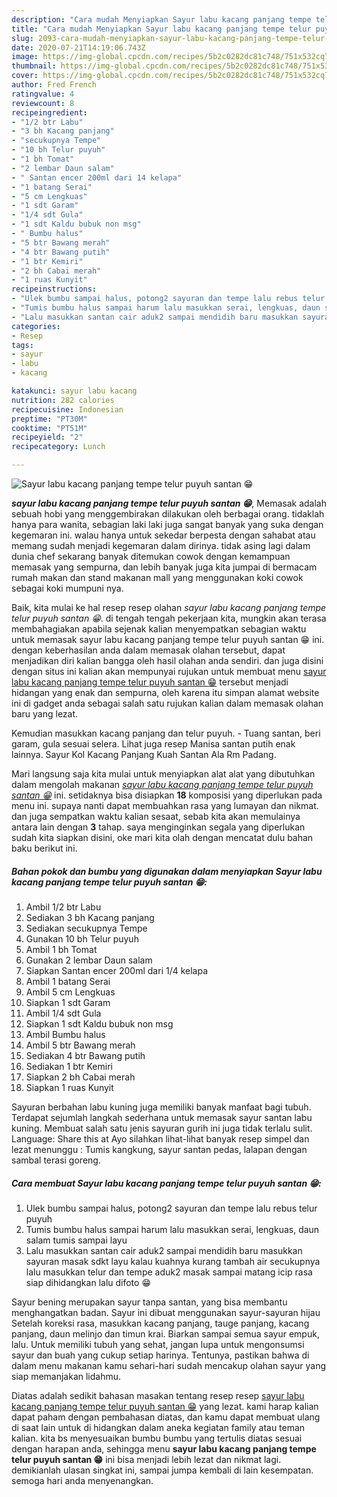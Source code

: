 ```yaml
---
description: "Cara mudah Menyiapkan Sayur labu kacang panjang tempe telur puyuh santan 😁 yang simpel"
title: "Cara mudah Menyiapkan Sayur labu kacang panjang tempe telur puyuh santan 😁 yang simpel"
slug: 2093-cara-mudah-menyiapkan-sayur-labu-kacang-panjang-tempe-telur-puyuh-santan-yang-simpel
date: 2020-07-21T14:19:06.743Z
image: https://img-global.cpcdn.com/recipes/5b2c0282dc81c748/751x532cq70/sayur-labu-kacang-panjang-tempe-telur-puyuh-santan-😁-foto-resep-utama.jpg
thumbnail: https://img-global.cpcdn.com/recipes/5b2c0282dc81c748/751x532cq70/sayur-labu-kacang-panjang-tempe-telur-puyuh-santan-😁-foto-resep-utama.jpg
cover: https://img-global.cpcdn.com/recipes/5b2c0282dc81c748/751x532cq70/sayur-labu-kacang-panjang-tempe-telur-puyuh-santan-😁-foto-resep-utama.jpg
author: Fred French
ratingvalue: 4
reviewcount: 8
recipeingredient:
- "1/2 btr Labu"
- "3 bh Kacang panjang"
- "secukupnya Tempe"
- "10 bh Telur puyuh"
- "1 bh Tomat"
- "2 lembar Daun salam"
- " Santan encer 200ml dari 14 kelapa"
- "1 batang Serai"
- "5 cm Lengkuas"
- "1 sdt Garam"
- "1/4 sdt Gula"
- "1 sdt Kaldu bubuk non msg"
- " Bumbu halus"
- "5 btr Bawang merah"
- "4 btr Bawang putih"
- "1 btr Kemiri"
- "2 bh Cabai merah"
- "1 ruas Kunyit"
recipeinstructions:
- "Ulek bumbu sampai halus, potong2 sayuran dan tempe lalu rebus telur puyuh"
- "Tumis bumbu halus sampai harum lalu masukkan serai, lengkuas, daun salam tumis sampai layu"
- "Lalu masukkan santan cair aduk2 sampai mendidih baru masukkan sayuran masak sdkt layu kalau kuahnya kurang tambah air secukupnya lalu masukkan telur dan tempe aduk2 masak sampai matang icip rasa siap dihidangkan lalu difoto 😁"
categories:
- Resep
tags:
- sayur
- labu
- kacang

katakunci: sayur labu kacang 
nutrition: 282 calories
recipecuisine: Indonesian
preptime: "PT30M"
cooktime: "PT51M"
recipeyield: "2"
recipecategory: Lunch

---
```



![Sayur labu kacang panjang tempe telur puyuh santan 😁](https://img-global.cpcdn.com/recipes/5b2c0282dc81c748/751x532cq70/sayur-labu-kacang-panjang-tempe-telur-puyuh-santan-😁-foto-resep-utama.jpg)

<b><i>sayur labu kacang panjang tempe telur puyuh santan 😁</i></b>, Memasak adalah sebuah hobi yang menggembirakan dilakukan oleh berbagai orang. tidaklah hanya para wanita, sebagian laki laki juga sangat banyak yang suka dengan kegemaran ini. walau hanya untuk sekedar berpesta dengan sahabat atau memang sudah menjadi kegemaran dalam dirinya. tidak asing lagi dalam dunia chef sekarang banyak ditemukan cowok dengan kemampuan memasak yang sempurna, dan lebih banyak juga kita jumpai di bermacam rumah makan dan stand makanan mall yang menggunakan koki cowok sebagai koki mumpuni nya.

Baik, kita mulai ke hal resep resep olahan <i>sayur labu kacang panjang tempe telur puyuh santan 😁</i>. di tengah tengah pekerjaan kita, mungkin akan terasa membahagiakan apabila sejenak kalian menyempatkan sebagian waktu untuk memasak sayur labu kacang panjang tempe telur puyuh santan 😁 ini. dengan keberhasilan anda dalam memasak olahan tersebut, dapat menjadikan diri kalian bangga oleh hasil olahan anda sendiri. dan juga disini dengan situs ini kalian akan mempunyai rujukan untuk membuat menu <u>sayur labu kacang panjang tempe telur puyuh santan 😁</u> tersebut menjadi hidangan yang enak dan sempurna, oleh karena itu simpan alamat website ini di gadget anda sebagai salah satu rujukan kalian dalam memasak olahan baru yang lezat.

Kemudian masukkan kacang panjang dan telur puyuh. - Tuang santan, beri garam, gula sesuai selera. Lihat juga resep Manisa santan putih enak lainnya. Sayur Kol Kacang Panjang Kuah Santan Ala Rm Padang.


Mari langsung saja kita mulai untuk menyiapkan alat alat yang dibutuhkan dalam mengolah makanan <u><i>sayur labu kacang panjang tempe telur puyuh santan 😁</i></u> ini. setidaknya bisa disiapkan <b>18</b> komposisi yang diperlukan pada menu ini. supaya nanti dapat membuahkan rasa yang lumayan dan nikmat. dan juga sempatkan waktu kalian sesaat, sebab kita akan memulainya antara lain dengan <b>3</b> tahap. saya menginginkan segala yang diperlukan sudah kita siapkan disini, oke mari kita olah dengan mencatat dulu bahan baku berikut ini.

<!--inarticleads1-->

##### Bahan pokok dan bumbu yang digunakan dalam menyiapkan Sayur labu kacang panjang tempe telur puyuh santan 😁:

1. Ambil 1/2 btr Labu
1. Sediakan 3 bh Kacang panjang
1. Sediakan secukupnya Tempe
1. Gunakan 10 bh Telur puyuh
1. Ambil 1 bh Tomat
1. Gunakan 2 lembar Daun salam
1. Siapkan  Santan encer 200ml dari 1/4 kelapa
1. Ambil 1 batang Serai
1. Ambil 5 cm Lengkuas
1. Siapkan 1 sdt Garam
1. Ambil 1/4 sdt Gula
1. Siapkan 1 sdt Kaldu bubuk non msg
1. Ambil  Bumbu halus
1. Ambil 5 btr Bawang merah
1. Sediakan 4 btr Bawang putih
1. Sediakan 1 btr Kemiri
1. Siapkan 2 bh Cabai merah
1. Siapkan 1 ruas Kunyit


Sayuran berbahan labu kuning juga memiliki banyak manfaat bagi tubuh. Terdapat sejumlah langkah sederhana untuk memasak sayur santan labu kuning. Membuat salah satu jenis sayuran gurih ini juga tidak terlalu sulit. Language: Share this at Ayo silahkan lihat-lihat banyak resep simpel dan lezat menunggu : Tumis kangkung, sayur santan pedas, lalapan dengan sambal terasi goreng. 

<!--inarticleads2-->

##### Cara membuat Sayur labu kacang panjang tempe telur puyuh santan 😁:

1. Ulek bumbu sampai halus, potong2 sayuran dan tempe lalu rebus telur puyuh
1. Tumis bumbu halus sampai harum lalu masukkan serai, lengkuas, daun salam tumis sampai layu
1. Lalu masukkan santan cair aduk2 sampai mendidih baru masukkan sayuran masak sdkt layu kalau kuahnya kurang tambah air secukupnya lalu masukkan telur dan tempe aduk2 masak sampai matang icip rasa siap dihidangkan lalu difoto 😁


Sayur bening merupakan sayur tanpa santan, yang bisa membantu menghangatkan badan. Sayur ini dibuat menggunakan sayur-sayuran hijau Setelah koreksi rasa, masukkan kacang panjang, tauge panjang, kacang panjang, daun melinjo dan timun krai. Biarkan sampai semua sayur empuk, lalu. Untuk memiliki tubuh yang sehat, jangan lupa untuk mengonsumsi sayur dan buah yang cukup setiap harinya. Tentunya, pastikan bahwa di dalam menu makanan kamu sehari-hari sudah mencakup olahan sayur yang siap memanjakan lidahmu. 

Diatas adalah sedikit bahasan masakan tentang resep resep <u>sayur labu kacang panjang tempe telur puyuh santan 😁</u> yang lezat. kami harap kalian dapat paham dengan pembahasan diatas, dan kamu dapat membuat ulang di saat lain untuk di hidangkan dalam aneka kegiatan family atau teman kalian. kita bs menyesuaikan bumbu bumbu yang tertulis diatas sesuai dengan harapan anda, sehingga menu <b>sayur labu kacang panjang tempe telur puyuh santan 😁</b> ini bisa menjadi lebih lezat dan nikmat lagi. demikianlah ulasan singkat ini, sampai jumpa kembali di lain kesempatan. semoga hari anda menyenangkan.
